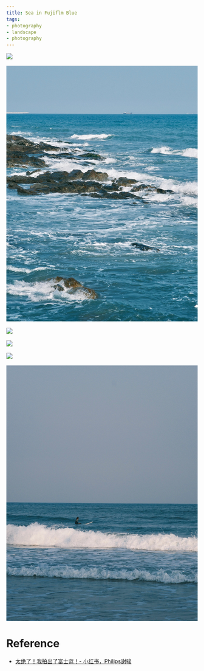 ```yaml
---
title: Sea in Fujiflm Blue
tags:
- photography
- landscape
- photography
---
```


![](photography/aesthetic/Landscape/Sea/attachments/Pasted%20image%2020230420014349.png)


![](photography/aesthetic/Landscape/Sea/attachments/Pasted%20image%2020230420014354.png)


![](photography/aesthetic/Landscape/Sea/attachments/Pasted%20image%2020230420014401.png)


![](photography/aesthetic/Landscape/Sea/attachments/Pasted%20image%2020230420014613.png)


![](photography/aesthetic/Landscape/Sea/attachments/Pasted%20image%2020230420014622.png)


![](photography/aesthetic/Landscape/Sea/attachments/Pasted%20image%2020230420014634.png)

# Reference

* [太绝了！我拍出了富士蓝！- 小红书，Philips谢骏](https://www.xiaohongshu.com/user/profile/6272c025000000002102353b/641299a200000000130129bb)

